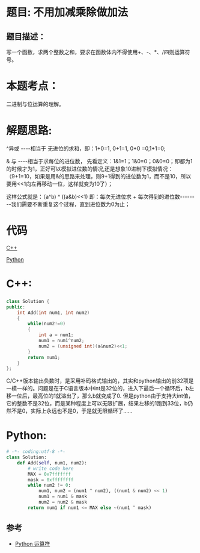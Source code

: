 # 题目: 不用加减乘除做加法
## 题目描述：
写一个函数，求两个整数之和，要求在函数体内不得使用+、-、\*、/四则运算符号。
# 本题考点：
  
  二进制与位运算的理解。
  
# 解题思路:

^异或 ----相当于 无进位的求和，即：1+0=1, 0+1=1, 0+0 =0,1+1=0;

& 与 ----相当于求每位的进位数， 先看定义：1&1=1；1&0=0；0&0=0；即都为1的时候才为1，正好可以模拟进位数的情况,还是想象10进制下模拟情况：（9+1=10，如果是用&的思路来处理，则9+1得到的进位数为1，而不是10，所以要用<<1向左再移动一位，这样就变为10了）；

这样公式就是：（a^b) ^ ((a&b)<<1) 即：每次无进位求 + 每次得到的进位数--------我们需要不断重复这个过程，直到进位数为0为止；
  
# 代码

[C++](./AddTwoNumbers.cpp)

[Python](./AddTwoNumbers.py)

# C++: 
###  
```c++
class Solution {
public:
    int Add(int num1, int num2)
    {
        while(num2!=0)
        {
            int a = num1;
            num1 = num1^num2;
            num2 = (unsigned int)(a&num2)<<1;
        }
        return num1;
    }
};
```
C/C++版本输出负数时，是采用补码格式输出的，其实和python输出的前32项是一模一样的。问题是在于C语言版本中int是32位的，进入下最后一个循环后，b左移一位后，最高位的1就溢出了，那么b就变成了0. 但是python由于支持大int值，它的整数不是32位，而是某种程度上可以无限扩展，结果左移的1跑到33位，b仍然不是0，实际上永远也不是0，于是就无限循环了......
# Python:
```python
# -*- coding:utf-8 -*-
class Solution:
    def Add(self, num1, num2):
        # write code here
        MAX = 0x7fffffff
        mask = 0xffffffff
        while num2 != 0:
            num1, num2 = (num1 ^ num2), ((num1 & num2) << 1)
            num1 = num1 & mask
            num2 = num2 & mask
        return num1 if num1 <= MAX else ~(num1 ^ mask)
```
## 参考
  -  [Python 运算符](https://www.runoob.com/python/python-operators.html)
